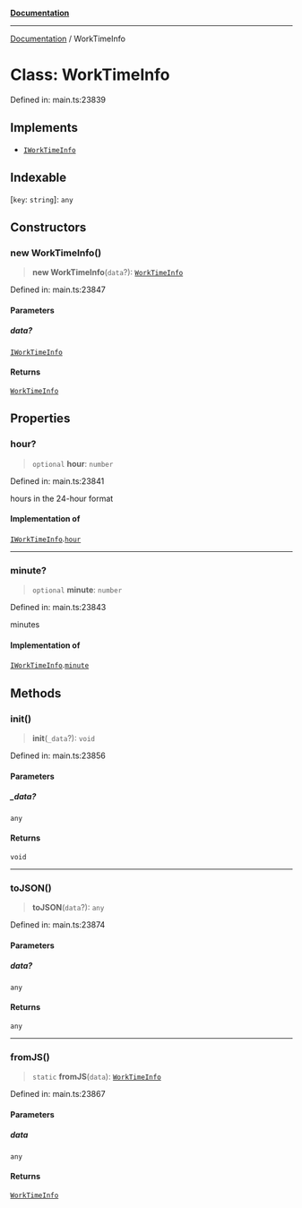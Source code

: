 [**Documentation**](../README.md)

***

[Documentation](../README.md) / WorkTimeInfo

# Class: WorkTimeInfo

Defined in: main.ts:23839

## Implements

- [`IWorkTimeInfo`](../interfaces/IWorkTimeInfo.md)

## Indexable

\[`key`: `string`\]: `any`

## Constructors

### new WorkTimeInfo()

> **new WorkTimeInfo**(`data`?): [`WorkTimeInfo`](WorkTimeInfo.md)

Defined in: main.ts:23847

#### Parameters

##### data?

[`IWorkTimeInfo`](../interfaces/IWorkTimeInfo.md)

#### Returns

[`WorkTimeInfo`](WorkTimeInfo.md)

## Properties

### hour?

> `optional` **hour**: `number`

Defined in: main.ts:23841

hours in the 24-hour format

#### Implementation of

[`IWorkTimeInfo`](../interfaces/IWorkTimeInfo.md).[`hour`](../interfaces/IWorkTimeInfo.md#hour)

***

### minute?

> `optional` **minute**: `number`

Defined in: main.ts:23843

minutes

#### Implementation of

[`IWorkTimeInfo`](../interfaces/IWorkTimeInfo.md).[`minute`](../interfaces/IWorkTimeInfo.md#minute)

## Methods

### init()

> **init**(`_data`?): `void`

Defined in: main.ts:23856

#### Parameters

##### \_data?

`any`

#### Returns

`void`

***

### toJSON()

> **toJSON**(`data`?): `any`

Defined in: main.ts:23874

#### Parameters

##### data?

`any`

#### Returns

`any`

***

### fromJS()

> `static` **fromJS**(`data`): [`WorkTimeInfo`](WorkTimeInfo.md)

Defined in: main.ts:23867

#### Parameters

##### data

`any`

#### Returns

[`WorkTimeInfo`](WorkTimeInfo.md)
